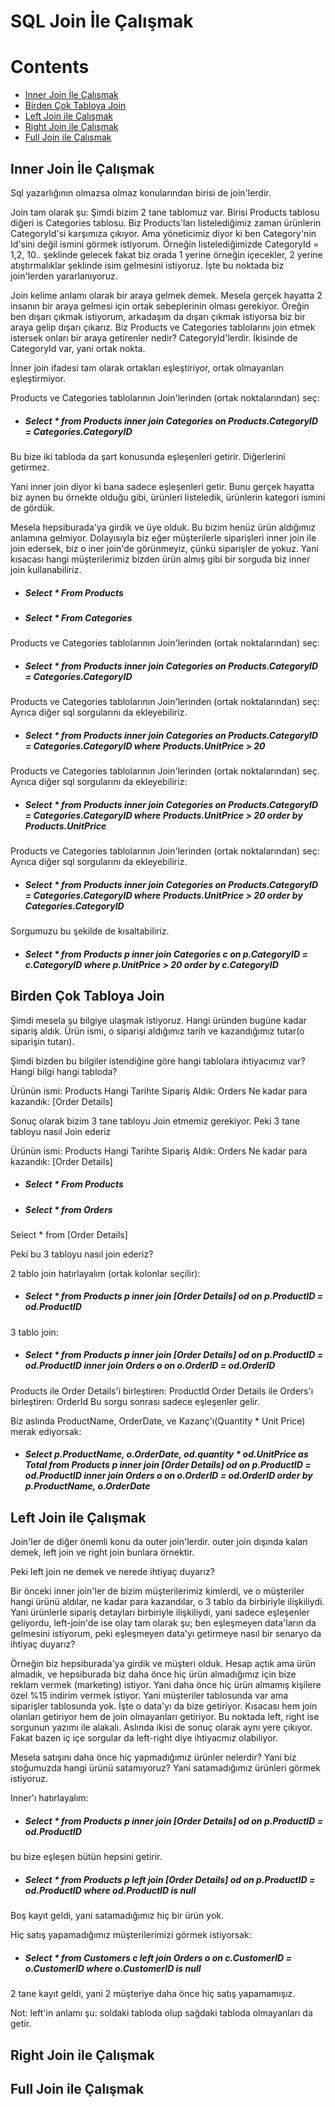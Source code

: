 # SQL Join İle Çalışmak

# Contents
* [Inner Join İle Çalışmak](#inner-join)
* [Birden Çok Tabloya Join](#coklu-join)
* [Left Join ile Çalışmak](#left-join)
* [Right Join ile Çalışmak](#right-join)
* [Full Join ile Çalışmak](#full-join)

## Inner Join İle Çalışmak <a name="inner-join"></a>
Sql yazarlığının olmazsa olmaz konularından birisi de join'lerdir. 

Join tam olarak şu: Şimdi bizim 2 tane tablomuz var. Birisi Products tablosu diğeri is Categories tablosu. Biz Products'ları listelediğimiz zaman ürünlerin CategoryId'si karşımıza çıkıyor. Ama yöneticimiz diyor ki ben Category'nin Id'sini değil ismini görmek istiyorum. Örneğin listelediğimizde CategoryId = 1,2, 10.. şeklinde gelecek fakat biz orada 1 yerine örneğin içecekler, 2 yerine atıştırmalıklar şeklinde isim gelmesini istiyoruz. İşte bu noktada biz join'lerden yararlanıyoruz. 

Join kelime anlamı olarak bir araya gelmek demek. Mesela gerçek hayatta 2 insanın bir araya gelmesi için ortak sebeplerinin olması gerekiyor. Öreğin ben dışarı çıkmak istiyorum, arkadaşım da dışarı çıkmak istiyorsa biz bir araya gelip dışarı çıkarız. Biz Products ve Categories tablolarını join etmek istersek onları bir araya getirenler nedir? CategoryId'lerdir. İkisinde de CategoryId var, yani ortak nokta. 

İnner join ifadesi tam olarak ortakları eşleştiriyor, ortak olmayanları eşleştirmiyor. 

Products ve Categories tablolarının Join'lerinden (ortak noktalarından) seç: 
- ##### Select * from Products inner join Categories on Products.CategoryID = Categories.CategoryID

Bu bize iki tabloda da şart konusunda eşleşenleri getirir. Diğerlerini getirmez.

Yani inner join diyor ki bana sadece eşleşenleri getir. Bunu gerçek hayatta biz aynen bu örnekte olduğu gibi, ürünleri listeledik, ürünlerin kategori ismini de gördük. 

Mesela hepsiburada'ya girdik ve üye olduk. Bu bizim henüz ürün aldığımız anlamına gelmiyor. Dolayısıyla biz eğer müşterilerle siparişleri inner join ile join edersek, biz o iner join'de görünmeyiz, çünkü siparişler de yokuz. Yani kısacası hangi müşterilerimiz bizden ürün almış gibi bir sorguda biz inner join kullanabiliriz. 


- ##### Select * From Products

- ##### Select * From Categories

Products ve Categories tablolarının Join'lerinden (ortak noktalarından) seç: 
- ##### Select * from Products inner join Categories on Products.CategoryID = Categories.CategoryID

Products ve Categories tablolarının Join'lerinden (ortak noktalarından) seç:  Ayrıca diğer sql sorgularını da ekleyebiliriz.
- ##### Select * from Products inner join Categories on Products.CategoryID = Categories.CategoryID where Products.UnitPrice > 20

Products ve Categories tablolarının Join'lerinden (ortak noktalarından) seç. Ayrıca diğer sql sorgularını da ekleyebiliriz:
- ##### Select * from Products inner join Categories on Products.CategoryID = Categories.CategoryID where Products.UnitPrice > 20 order by Products.UnitPrice

Products ve Categories tablolarının Join'lerinden (ortak noktalarından) seç: Ayrıca diğer sql sorgularını da ekleyebiliriz.
- ##### Select * from Products inner join Categories on Products.CategoryID = Categories.CategoryID where Products.UnitPrice > 20 order by Categories.CategoryID

Sorgumuzu bu şekilde de kısaltabiliriz.
- ##### Select * from Products p inner join Categories c on p.CategoryID = c.CategoryID where p.UnitPrice > 20 order by c.CategoryID

## Birden Çok Tabloya Join <a name="coklu-join"></a>
Şimdi mesela şu bilgiye ulaşmak istiyoruz. Hangi üründen bugüne kadar sipariş aldık. Ürün ismi, o siparişi aldığımız tarih ve kazandığımız tutar(o siparişin tutarı).

Şimdi bizden bu bilgiler istendiğine göre hangi tablolara ihtiyacımız var? Hangi bilgi hangi tabloda?

Ürünün ismi: Products
Hangi Tarihte Sipariş Aldık: Orders
Ne kadar para kazandık: [Order Details]

Sonuç olarak bizim 3 tane tabloyu Join etmemiz gerekiyor. Peki 3 tane tabloyu nasıl Join ederiz

Ürünün ismi: Products
Hangi Tarihte Sipariş Aldık: Orders
Ne kadar para kazandık: [Order Details]

- ##### Select * From Products

- ##### Select * from Orders

Select * from [Order Details]

Peki bu 3 tabloyu nasıl join ederiz?

2 tablo join hatırlayalım (ortak kolonlar seçilir):
- ##### Select * from Products p inner join [Order Details] od on p.ProductID = od.ProductID 

3 tablo join: 
- ##### Select * from Products p inner join [Order Details] od on p.ProductID = od.ProductID inner join Orders o  on o.OrderID = od.OrderID

Products ile Order Details'i birleştiren: ProductId
Order Details ile Orders'ı birleştiren: OrderId
Bu sorgu sonrası sadece eşleşenler gelir. 


Biz aslında ProductName, OrderDate, ve Kazanç'ı(Quantity * Unit Price) merak ediyorsak:
- ##### Select p.ProductName, o.OrderDate, od.quantity * od.UnitPrice as Total  from Products p inner join [Order Details] od on p.ProductID = od.ProductID inner join Orders o on o.OrderID = od.OrderID order by p.ProductName, o.OrderDate

## Left Join ile Çalışmak <a name="left-join"></a>

Join'ler de diğer önemli konu da outer join'lerdir. outer join dışında kalan demek, left join ve right join bunlara örnektir. 

Peki left join ne demek ve nerede ihtiyaç duyarız?

Bir önceki inner join'ler de bizim müşterilerimiz kimlerdi, ve o müşteriler hangi ürünü aldılar, ne kadar para kazandılar, o 3 tablo da birbiriyle ilişkiliydi. Yani ürünlerle sipariş detayları birbiriyle ilişkiliydi, yani sadece eşleşenler geliyordu, left-join'de ise olay tam olarak şu; ben eşleşmeyen data'ların da gelmesini istiyorum, peki eşleşmeyen data'yı getirmeye nasıl bir senaryo da ihtiyaç duyarız?

Örneğin biz hepsiburada'ya girdik ve müşteri olduk. Hesap açtık ama ürün almadık, ve hepsiburada biz daha önce hiç ürün almadığımız için bize reklam vermek (marketing) istiyor. Yani daha önce hiç ürün almamış kişilere özel %15 indirim vermek istiyor. Yani müşteriler tablosunda var ama siparişler tablosunda yok. İşte o data'yı da bize getiriyor. Kısacası hem join olanları getiriyor hem de join olmayanları getiriyor. Bu noktada left, right ise sorgunun yazımı ile alakalı. Aslında ikisi de sonuç olarak aynı yere çıkıyor. Fakat bazen iç içe sorgular da left-right diye ihtiyacmız olabiliyor. 


Mesela satışını daha önce hiç yapmadığımız ürünler nelerdir? Yani biz stoğumuzda hangi ürünü satamıyoruz?
Yani satamadığımız ürünleri görmek istiyoruz. 

Inner'ı hatırlayalım:
- ##### Select * from Products p inner join [Order Details] od on p.ProductID = od.ProductID
bu bize eşleşen bütün hepsini getirir.

- ##### Select * from Products p left join [Order Details] od on p.ProductID = od.ProductID where od.ProductID is null 
Boş kayıt geldi, yani satamadığımız hiç bir ürün yok. 

Hiç satış yapamadığımız müşterilerimizi görmek istiyorsak:
- ##### Select * from Customers c left join Orders o on c.CustomerID = o.CustomerID where o.CustomerID is null 
2 tane kayıt geldi, yani 2 müşteriye daha önce hiç satış yapamamışız.

Not: left'in anlamı şu: soldaki tabloda olup sağdaki tabloda olmayanları da getir. 

## Right Join ile Çalışmak <a name="right-join"></a>





## Full Join ile Çalışmak <a name="full-join"></a>